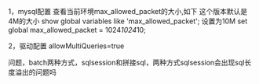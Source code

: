 1，mysql配置
查看当前环境max_allowed_packet的大小,如下 这个版本默认是4M的大小
show global variables like 'max_allowed_packet';
设置为10M
set global max_allowed_packet = 1024*1024*10;

2，驱动配置
allowMultiQueries=true

问题，batch两种方式，sqlsession和拼接sql，两种方式sqlsession会出现sql长度溢出的问题吗
